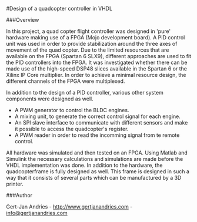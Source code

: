 #Design of a quadcopter controller in VHDL

###Overview

In this project, a quad copter flight controller was designed in 'pure' hardware making use of a FPGA (Mojo development board). A PID control unit was used in order to provide stabilization around the three axes of movement of the quad copter. Due to the limited resources that are available on the FPGA (Spartan 6 SLX9), different approaches are used to fit the PID controllers into the FPGA. It was investigated whether there can be made use of the high-speed DSP48 slices available in the Spartan 6 or the Xilinx IP Core multiplier. In order to achieve a minimal resource design, the different channels of the FPGA were multiplexed.

In addition to the design of a PID controller, various other system components were designed as well. 
	
- A PWM generator to control the BLDC engines.
- A mixing unit, to generate the correct control signal for each engine.
- An SPI slave interface to communicate with different sensors and make it possible to access the quadcopter's register.
- A PWM reader in order to read the incomming signal from te remote control.

All hardware was simulated and then tested on an FPGA. Using Matlab and Simulink the necessary calculations and simulations are made before the VHDL implementation was done. In addition to the hardware, the quadcopterframe is fully designed as well. This frame is designed in such a way that it consists of several parts which can be manufactured by a 3D printer.


###Author

Gert-Jan Andries - http://www.gertjanandries.com - info@gertjanandries.com
